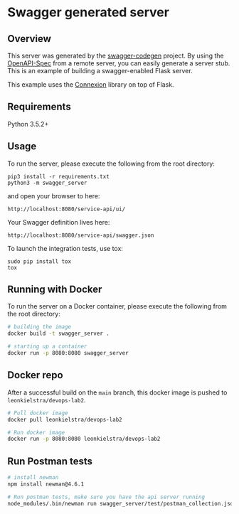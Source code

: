 # Swagger generated server

## Overview
This server was generated by the [swagger-codegen](https://github.com/swagger-api/swagger-codegen) project. By using the
[OpenAPI-Spec](https://github.com/swagger-api/swagger-core/wiki) from a remote server, you can easily generate a server stub.  This
is an example of building a swagger-enabled Flask server.

This example uses the [Connexion](https://github.com/zalando/connexion) library on top of Flask.

## Requirements
Python 3.5.2+

## Usage
To run the server, please execute the following from the root directory:

```
pip3 install -r requirements.txt
python3 -m swagger_server
```

and open your browser to here:

```
http://localhost:8080/service-api/ui/
```

Your Swagger definition lives here:

```
http://localhost:8080/service-api/swagger.json
```

To launch the integration tests, use tox:
```
sudo pip install tox
tox
```

## Running with Docker

To run the server on a Docker container, please execute the following from the root directory:

```bash
# building the image
docker build -t swagger_server .

# starting up a container
docker run -p 8080:8080 swagger_server
```

## Docker repo
After a successful build on the `main` branch, this docker image is pushed to `leonkielstra/devops-lab2`.

```bash
# Pull docker image
docker pull leonkielstra/devops-lab2

# Run docker image
docker run -p 8080:8080 leonkielstra/devops-lab2
```

## Run Postman tests
```bash
# install newman
npm install newman@4.6.1

# Run postman tests, make sure you have the api server running
node_modules/.bin/newman run swagger_server/test/postman_collection.json -e swagger_server/test/postman_environment.json
```
